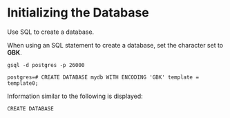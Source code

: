# Initializing the Database<a name="EN-US_TOPIC_0270160634"></a>

Use SQL to create a database.

When using an SQL statement to create a database, set the character set to  **GBK**.

```
gsql -d postgres -p 26000
```

```
postgres=# CREATE DATABASE mydb WITH ENCODING 'GBK' template = template0;
```

Information similar to the following is displayed:

```
CREATE DATABASE
```
